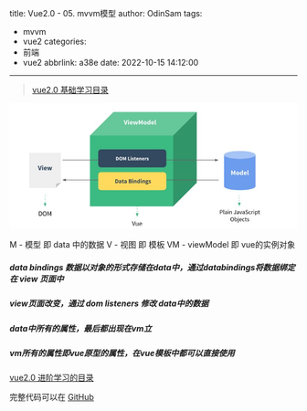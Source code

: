 title: Vue2.0 - 05. mvvm模型
author: OdinSam
tags:
  - mvvm
  - vue2
categories:
  - 前端
  - vue2
abbrlink: a38e
date: 2022-10-15 14:12:00
---
> [vue2.0 基础学习目录](/articles/da3d.html) 

<!--more-->

![mvvm](/images/a38e/05.mvvm.png)

M - 模型 即 data 中的数据
V - 视图 即 模板 
VM - viewModel 即 vue的实例对象

##### data bindings 数据以对象的形式存储在data中，通过databindings将数据绑定在 view 页面中

##### view页面改变，通过 dom listeners 修改 data中的数据

##### data中所有的属性，最后都出现在vm立

##### vm所有的属性即vue原型的属性，在vue模板中都可以直接使用



[vue2.0 进阶学习的目录](/articles/e255.html)  

完整代码可以在 [GitHub](https://github.com/odinsam/learn-vue2.0)